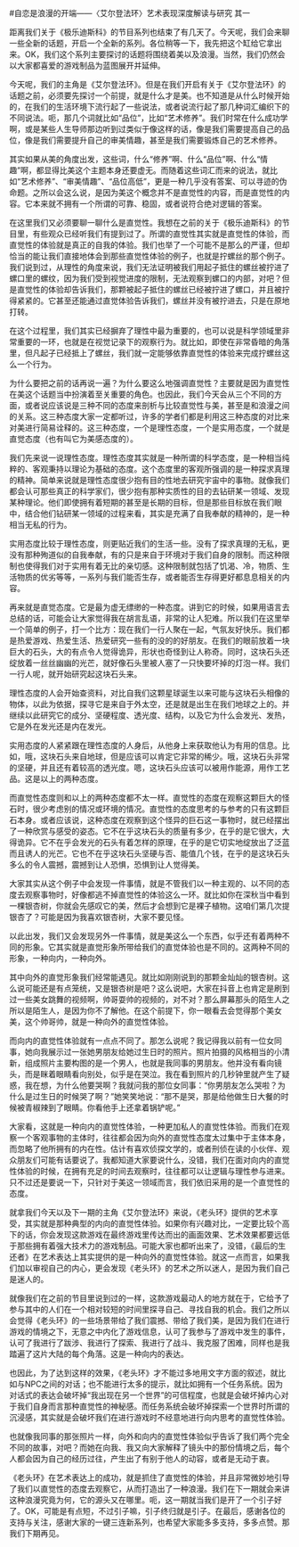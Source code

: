 #自恋是浪漫的开端——〈艾尔登法环〉艺术表现深度解读与研究 其一

距离我们关于《极乐迪斯科》的节目系列也结束了有几天了。今天呢，我们会来聊一些全新的话题，开启一个全新的系列。各位稍等一下，我先把这个缸给它拿出来。OK，我们这个系列主要探讨的话题将围绕着美以及浪漫。当然，我们仍然会以大家都喜爱的游戏制品为蓝图展开并延伸。

今天呢，我们的主角是《艾尔登法环》。但是在我们开启有关于《艾尔登法环》的话题之前，必须要先探讨一个前提，就是什么才是美。也不知道是从什么时候开始的，在我们的生活环境下流行起了一些说法，或者说流行起了那几种词汇编织下的不同说法。呃，那几个词就比如“品位”，比如“艺术修养”。我们时常在什么成功学啊，或是某些人生导师那边听到过类似于像这样的话，像是我们需要提高自己的品位，像是我们需要提升自己的审美情趣，甚至是我们需要锻炼自己的艺术修养。

其实如果从美的角度出发，这些词，什么“修养”啊、什么“品位”啊、什么“情趣”啊，都显得比美这个主题本身还要虚无。而随着这些词汇而来的说法，就比如“艺术修养”、“审美情趣”、“品位高低”，更是一种几乎没有答案、可以寻迹的伪命题。之所以会这么说，是因为美这个概念并不是直觉性的内容，而是直觉性的内容。它本来就不拥有一个所谓的可靠、稳固，或者说符合绝对逻辑的答案。

在这里我们又必须要聊一聊什么是直觉性。我想在之前的关于《极乐迪斯科》的节目里，有些观众已经听我们有提到过了。所谓的直觉性其实就是直觉性的体验，而直觉性的体验就是真正的自我的体验。我们也举了一个可能不是那么的严谨，但却恰当的能让我们直接地体会到那些直觉性体验的例子，也就是拧螺丝的那个例子。我们说到过，从理性的角度来说，我们无法证明被我们用起子抵住的螺丝被拧进了螺口里的螺纹，因为我们受到视觉进度的限制，无法观察到螺口的内部，对吧？但是直觉性的体验却告诉我们，那颗被起子抵住的螺丝已经被拧进了螺口，并且被拧得紧紧的。它甚至还能通过直觉体验告诉我们，螺丝并没有被拧进去，只是在原地打转。

在这个过程里，我们其实已经摒弃了理性中最为重要的，也可以说是科学领域里非常重要的一环，也就是在视觉记录下的观察行为。就比如，即使在非常昏暗的角落里，但凡起子已经抵上了螺丝，我们就一定能够依靠直觉性的体验来完成拧螺丝这么一个行为。

为什么要把之前的话再说一遍？为什么要这么地强调直觉性？主要就是因为直觉性在美这个话题当中扮演着至关重要的角色。也因此，我们今天会从三个不同的方面，或者说应该说是三种不同的态度来剖析与比较直觉性与美，甚至是和浪漫之间的关系。这三种态度大家一定都听过，许多的学者们都是利用这三种态度的对比来对美进行简易诠释的。这三种态度，一个是理性态度，一个是实用态度，一个就是直觉态度（也有叫它为美感态度的）。

我们先来说一说理性态度。理性态度其实就是一种所谓的科学态度，是一种相当纯粹的、客观秉持以理论为基础的态度。这个态度里的客观所强调的是一种探求真理的精神。简单来说就是理性态度很少抱有目的性地去研究宇宙中的事物。就像我们都会认可那些真正的科学家们，很少抱有那种实质性的目的去钻研某一领域、发现某种理论。他们即使拥有着短期的甚至是长期的目标，但是那些目标放在我们眼中，结合他们钻研某一领域的过程来看，其实是充满了自我奉献的精神的，是一种相当无私的行为。

实用态度比较于理性态度，则更贴近我们的生活一些。没有了探求真理的无私，更没有那种殉道似的自我奉献，有的只是来自于环境对于我们自身的限制。而这种限制也使得我们对于实用有着无比的亲切感。这种限制就包括了饥渴、冷，物质、生活物质的优劣等等，一系列与我们能否生存，或者能否生存得更好都息息相关的内容。

再来就是直觉态度。它是最为虚无缥缈的一种态度。讲到它的时候，如果用语言去总结的话，可能会让大家觉得我在胡言乱语，非常的让人犯难。所以我们在这里举一个简单的例子，打一个比方：现在我们一行人聚在一起，气氛友好快乐。我们都是热爱游戏、热爱生活、热爱研究一些有的没的的好朋友。在我们的眼前放着一块巨大的石头，大的有点令人觉得诡异，形状也奇怪到让人称奇。同时，这块石头还绽放着一丝丝幽幽的光芒，就好像石头里被人塞了一只快要坏掉的灯泡一样。我们一行人呢，就开始研究起这块石头来。

理性态度的人会开始查资料，对比自我们这颗星球诞生以来可能与这块石头相像的物体，以此为依据，探寻它是来自于外太空，还是就是出生在我们地球之上的。并继续以此研究它的成分、坚硬程度、透光度、结构，以及它为什么会发光、发热，它是外在发光还是内在发光。

实用态度的人紧紧跟在理性态度的人身后，从他身上来获取他认为有用的信息。比如，哦，这块石头来自地球，但是应该可以肯定它非常的稀少。哦，这块石头非常的坚硬，并且还有着较高的透光度。嗯，这块石头应该可以被用作能源，用作工艺品。这是以上的两种态度。

而直觉性态度则和以上的两种态度都不太一样。直觉性的态度在观察这颗巨大的怪石时，很少考虑别的情况或环境的情况。直觉性的态度思考的与参考的只有这颗巨石本身。或者应该说，这种态度在观察到这个怪异的巨石这一事物时，就已经摆出了一种欣赏与感受的姿态。它不在乎这块石头的质量有多少，在乎的是它很大，大得诡异。它不在乎会发光的石头有着怎样的原理，在乎的是它切实地绽放出了泛蓝而且诱人的光芒。它也不在乎这块石头坚硬与否、能值几个钱，在乎的是这块石头多么的令人震撼，震撼到让人恐惧，恐惧到让人觉得美。

大家其实从这个例子中会发现一件事情，就是不管我们以一种主观的、以不同的态度去观察事物时，好像都逃不掉直觉性的体验这么一环。就比如你在深秋当中看到一棵银杏树，你就会先感叹它的美，然后才会想到它是裸子植物。这咱们第几次提银杏了？可能是因为我喜欢银杏树，大家不要见怪。

以此出发，我们又会发现另外一件事情，就是美这么一个东西，似乎还有着两种不同的形象。它其实就是直觉形象所带给我们的直觉体验也是不同的。这两种不同的形象，一种向内，一种向外。

其中向外的直觉形象我们经常能遇见。就比如刚刚说到的那颗金灿灿的银杏树。这么说可能还是有点笼统，又是银杏树是吧？这么说吧，大家在抖音上也肯定是刷到过一些美女跳舞的视频啊，帅哥耍帅的视频的，对不对？那么屏幕那头的陌生人之所以是陌生人，是因为你不了解他。在这个前提下，你一眼看去会觉得那个美女美，这个帅哥帅，就是一种向外的直觉性体验。

而向内的直觉性体验就有一点点不同了。那怎么说呢？我记得我以前有一位女同事，她向我展示过一张她男朋友给她过生日时的照片。照片拍摄的风格相当的小清新，组成照片主要构图的是一个男人，也就是我同事的男朋友。他并没有看向镜头，而是眯着眼睛看向别处，似乎是在哭泣。我在看到照片的几秒钟里就产生了疑惑，我在想，为什么他要哭啊？我就问我的那位女同事：“你男朋友怎么哭啦？为什么是过生日的时候哭了啊？”她笑笑地说：“那不是哭，那是给他做生日大餐的时候被青椒辣到了眼睛。你看他手上还拿着锅铲呢。”

大家看，这就是一种向内的直觉性体验，一种更加私人的直觉性体验。而我们在观察一个客观事物的主体时，往往都会因为向外的直觉性态度太过集中于主体本身，而忽略了他所拥有的内在性。估计有喜欢侦探文学的，或者刑侦在读的小伙伴、观众朋友们可能有话要说了。我都知道大家要说什么，没错，我们在面对向内的直觉性体验的时候，在拥有充足的时间去观察时，往往都可以让逻辑与理性参与进来。只不过还是要说一下，只针对于美这一领域而言，我们依旧采用的是一个直觉性的态度。

就拿我们今天以及下一期的主角《艾尔登法环》来说，《老头环》提供的艺术享受，其实就是那种典型的内向的直觉性体验。如果你有兴趣对比，一定要比较个高下的话，你会发现这款游戏在最终游戏里传达而出的画面效果、艺术效果都要远低于那些拥有着强大技术力的游戏制品。可能大家也都听出来了，没错，《最后的生还者》在艺术表达上其实提供的是一种向外的直觉性体验。就这一点而言，如果我们加以审视自己的内心，更会发现《老头环》的艺术之所以迷人，是因为我们自己是迷人的。

就像我们在之前的节目里说到过的一样，这款游戏最动人的地方就在于，它给予了参与其中的人们在一个相对较短的时间里探寻自己、寻找自我的机会。我们之所以会觉得《老头环》的一些场景带给了我们震撼、带给了我们美，是因为我们在进行游戏的情境之下，无意之中内化了游戏信息，认可了我参与了游戏中发生的事件，认可了我进行了跋涉、我进行了探索、我进行了战斗、我克服了困难，同样也是我踏遍了这片大陆的每个角落。这是一种向内的表达。

也因此，为了达到这样的效果，《老头环》才不能过多地用文字方面的叙述，就比如与NPC之间的对话；也不能进行太多的提示，就比如拥有一个任务系统。因为对话式的表达会破坏掉“我出现在另一个世界”的可信程度，也就是会破坏掉内心对于我们自身而言那种直觉性的神秘感。而任务系统会破坏掉探索一个世界时所谓的沉浸感，其实就是会破坏我们在进行游戏时不经意地进行向内思考的直觉性体验。

也就像我同事的那张照片一样，向外和向内的直觉性体验似乎告诉了我们两个完全不同的故事，对吧？而她在向我、我又向大家解释了镜头中的那份情境之后，每个人都会因为自己的经历过往，产生出了有别于他人的动容，或者是无动于衷。

《老头环》在艺术表达上的成功，就是抓住了直觉性的体验，并且非常微妙地引导了我们以直觉性的态度去观察它，从而打造出了一种浪漫。我们在下一期就会来讲这种浪漫究竟为何，它的源头又在哪里。呃，这一期就当我们是开了一个引子好了。OK，可能是有点短，不过引子嘛，引子终归就是引子。在最后，感谢各位的支持与关注，感谢大家的一键三连新系列，也希望大家能多多支持，多多点赞。那我们下期再见。